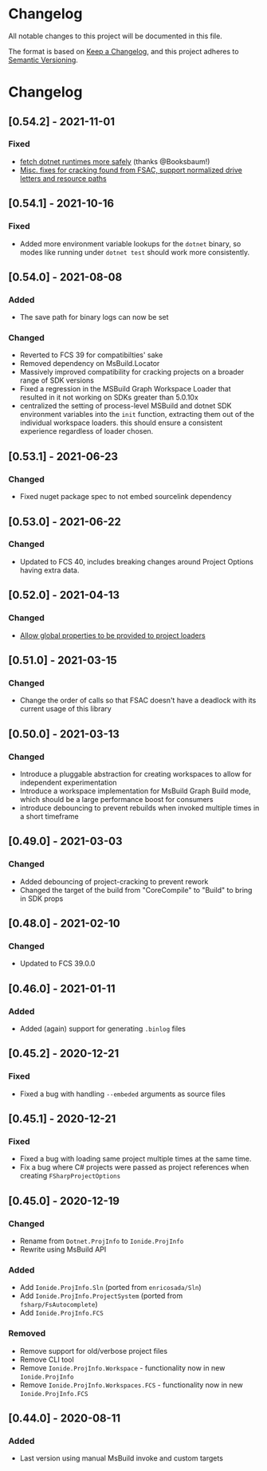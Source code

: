 # Changelog
All notable changes to this project will be documented in this file.

The format is based on [Keep a Changelog](https://keepachangelog.com/en/1.0.0/),
and this project adheres to [Semantic Versioning](https://semver.org/spec/v2.0.0.html).

# Changelog

## [0.54.2] - 2021-11-01

### Fixed

- [fetch dotnet runtimes more safely](https://github.com/ionide/proj-info/pull/119) (thanks @Booksbaum!)
- [Misc. fixes for cracking found from FSAC, support normalized drive letters and resource paths](https://github.com/ionide/proj-info/pull/120/files)


## [0.54.1] - 2021-10-16

### Fixed

- Added more environment variable lookups for the `dotnet` binary, so modes like running under `dotnet test` should work more consistently.

## [0.54.0] - 2021-08-08
### Added

- The save path for binary logs can now be set

### Changed

- Reverted to FCS 39 for compatibilties' sake
- Removed dependency on MsBuild.Locator
- Massively improved compatibility for cracking projects on a broader range of SDK versions
- Fixed a regression in the MSBuild Graph Workspace Loader that resulted in it not working on SDKs greater than 5.0.10x
- centralized the setting of process-level MSBuild and dotnet SDK environment variables into the `init` function, extracting them out of the individual workspace loaders. this should ensure a consistent experience regardless of loader chosen.

## [0.53.1] - 2021-06-23

### Changed

- Fixed nuget package spec to not embed sourcelink dependency

## [0.53.0] - 2021-06-22

### Changed

- Updated to FCS 40, includes breaking changes around Project Options having extra data.

## [0.52.0] - 2021-04-13

### Changed

- [Allow global properties to be provided to project loaders](https://github.com/ionide/proj-info/pull/107)

## [0.51.0] - 2021-03-15

### Changed

- Change the order of calls so that FSAC doesn't have a deadlock with its current usage of this library

## [0.50.0] - 2021-03-13

### Changed

- Introduce a pluggable abstraction for creating workspaces to allow for independent experimentation
- Introduce a workspace implementation for MsBuild Graph Build mode, which should be a large performance boost for consumers
- introduce debouncing to prevent rebuilds when invoked multiple times in a short timeframe

## [0.49.0] - 2021-03-03

### Changed

- Added debouncing of project-cracking to prevent rework
- Changed the target of the build from "CoreCompile" to "Build" to bring in SDK props

## [0.48.0] - 2021-02-10

### Changed

- Updated to FCS 39.0.0

## [0.46.0] - 2021-01-11

### Added

- Added (again) support for generating `.binlog` files

## [0.45.2] - 2020-12-21

### Fixed

- Fixed a bug with handling `--embeded` arguments as source files

## [0.45.1] - 2020-12-21

### Fixed

- Fixed a bug with loading same project multiple times at the same time.
- Fix a bug where C# projects were passed as project references when creating `FSharpProjectOptions`


## [0.45.0] - 2020-12-19

### Changed
- Rename from `Dotnet.ProjInfo` to `Ionide.ProjInfo`
- Rewrite using MsBuild API

### Added
- Add `Ionide.ProjInfo.Sln` (ported from `enricosada/Sln`)
- Add `Ionide.ProjInfo.ProjectSystem` (ported from `fsharp/FsAutocomplete`)
- Add `Ionide.ProjInfo.FCS`

### Removed
- Remove support for old/verbose project files
- Remove CLI tool
- Remove `Ionide.ProjInfo.Workspace` - functionality now in new `Ionide.ProjInfo`
- Remove `Ionide.ProjInfo.Workspaces.FCS` - functionality now in new `Ionide.ProjInfo.FCS`

## [0.44.0] - 2020-08-11

### Added
- Last version using manual MsBuild invoke and custom targets